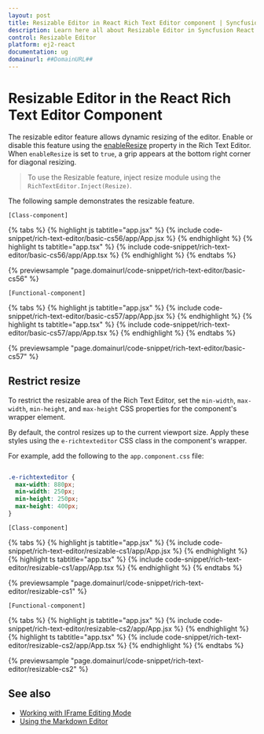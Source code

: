 ```yaml
---
layout: post
title: Resizable Editor in React Rich Text Editor component | Syncfusion
description: Learn here all about Resizable Editor in Syncfusion React Rich Text Editor component of Syncfusion Essential JS 2 and more.
control: Resizable Editor
platform: ej2-react
documentation: ug
domainurl: ##DomainURL##
---
```


# Resizable Editor in the React Rich Text Editor Component

The resizable editor feature allows dynamic resizing of the editor. Enable or disable this feature using the [enableResize](https://ej2.syncfusion.com/react/documentation/api/rich-text-editor#enableresize) property in the Rich Text Editor. When `enableResize` is set to `true`, a grip appears at the bottom right corner for diagonal resizing.

> To use the Resizable feature, inject resize module using the `RichTextEditor.Inject(Resize)`.

The following sample demonstrates the resizable feature.

`[Class-component]`

{% tabs %}
{% highlight js tabtitle="app.jsx" %}
{% include code-snippet/rich-text-editor/basic-cs56/app/App.jsx %}
{% endhighlight %}
{% highlight ts tabtitle="app.tsx" %}
{% include code-snippet/rich-text-editor/basic-cs56/app/App.tsx %}
{% endhighlight %}
{% endtabs %}

 {% previewsample "page.domainurl/code-snippet/rich-text-editor/basic-cs56" %}

`[Functional-component]`

{% tabs %}
{% highlight js tabtitle="app.jsx" %}
{% include code-snippet/rich-text-editor/basic-cs57/app/App.jsx %}
{% endhighlight %}
{% highlight ts tabtitle="app.tsx" %}
{% include code-snippet/rich-text-editor/basic-cs57/app/App.tsx %}
{% endhighlight %}
{% endtabs %}

 {% previewsample "page.domainurl/code-snippet/rich-text-editor/basic-cs57" %}

## Restrict resize

To restrict the resizable area of the Rich Text Editor, set the `min-width`, `max-width`, `min-height`, and `max-height` CSS properties for the component's wrapper element. 

By default, the control resizes up to the current viewport size. Apply these styles using the `e-richtexteditor`  CSS class in the component's wrapper.

For example, add the following to the `app.component.css` file:

```CSS

.e-richtexteditor {
  max-width: 880px;
  min-width: 250px;
  min-height: 250px;
  max-height: 400px;
}

```

`[Class-component]`

{% tabs %}
{% highlight js tabtitle="app.jsx" %}
{% include code-snippet/rich-text-editor/resizable-cs1/app/App.jsx %}
{% endhighlight %}
{% highlight ts tabtitle="app.tsx" %}
{% include code-snippet/rich-text-editor/resizable-cs1/app/App.tsx %}
{% endhighlight %}
{% endtabs %}

 {% previewsample "page.domainurl/code-snippet/rich-text-editor/resizable-cs1" %}

`[Functional-component]`

{% tabs %}
{% highlight js tabtitle="app.jsx" %}
{% include code-snippet/rich-text-editor/resizable-cs2/app/App.jsx %}
{% endhighlight %}
{% highlight ts tabtitle="app.tsx" %}
{% include code-snippet/rich-text-editor/resizable-cs2/app/App.tsx %}
{% endhighlight %}
{% endtabs %}

 {% previewsample "page.domainurl/code-snippet/rich-text-editor/resizable-cs2" %}


## See also

* [Working with IFrame Editing Mode](./iframe)
* [Using the Markdown Editor](../../markdown-editor/getting-started)